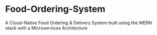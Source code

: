 # Food-Ordering-System
A Cloud-Native Food Ordering &amp; Delivery System built using the MERN stack with a Microservices Architecture 
